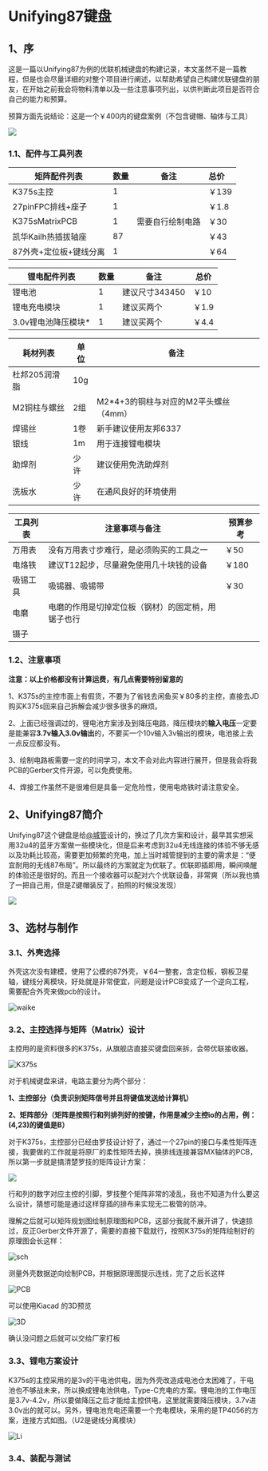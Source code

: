 # Unifying87键盘

## 1、序

这是一篇以Unifying87为例的优联机械键盘的构建记录，本文虽然不是一篇教程，但是也会尽量详细的对整个项目进行阐述，以帮助希望自己构建优联键盘的朋友，在开始之前我会将物料清单以及一些注意事项列出，以供判断此项目是否符合自己的能力和预算。

预算方面先说结论：这是一个￥400内的键盘案例（不包含键帽、轴体与工具）

![](https://i.imgur.com/0JSJ8QS.jpg)

### 1.1、配件与工具列表

| 矩阵配件列表           | 数量 | 备注             | 总价  |
| ---------------------- | ---- | ---------------- | :---- |
| K375s主控              | 1    |                  | ￥139 |
| 27pinFPC排线+座子      | 1    |                  | ￥1.8 |
| K375sMatrixPCB         | 1    | 需要自行绘制电路 | ￥30  |
| 凯华Kailh热插拔轴座    | 87   |                  | ￥43  |
| 87外壳+定位板+键线分离 | 1    |                  | ￥64  |



| 锂电配件列表        | 数量 | 备注           | 总价  |
| ------------------- | ---- | -------------- | ----- |
| 锂电池              | 1    | 建议尺寸343450 | ￥10  |
| 锂电充电模块        | 1    | 建议买两个     | ￥1.9 |
| 3.0v锂电池降压模块* | 1    | 建议买两个     | ￥4.4 |

[^]: *购买此模块的时候需要注意输入电压范围，锂电池是4.2v~3.7v



| 耗材列表      | 单位 | 备注                                  |
| ------------- | ---- | ------------------------------------- |
| 杜邦205润滑脂 | 10g  |                                       |
| M2铜柱与螺丝  | 2组  | M2*4+3的铜柱与对应的M2平头螺丝（4mm） |
| 焊锡丝        | 1卷  | 新手建议使用友邦6337                  |
| 银线          | 1m   | 用于连接锂电模块                      |
| 助焊剂        | 少许 | 建议使用免洗助焊剂                    |
| 洗板水        | 少许 | 在通风良好的环境使用                  |



| 工具列表 | 注意事项与备注                                     | 预算参考 |
| -------- | -------------------------------------------------- | -------- |
| 万用表   | 没有万用表寸步难行，是必须购买的工具之一           | ￥50     |
| 电烙铁   | 建议T12起步，尽量避免使用几十块钱的设备            | ￥180    |
| 吸锡工具 | 吸锡器、吸锡带                                     | ￥30     |
| 电磨     | 电磨的作用是切掉定位板（钢材）的固定梢，用锯子也行 |          |
| 镊子     |                                                    |          |



### 1.2、注意事项

**注意：以上价格都没有计算运费，有几点需要特别留意的**

1、K375s的主控市面上有假货，不要为了省钱去闲鱼买￥80多的主控，直接去JD购买K375s回来自己拆解会减少很多很多的麻烦。

2、上面已经强调过的，锂电池方案涉及到降压电路，降压模块的**输入电压**一定要是能兼容**3.7v输入3.0v输出**的，不要买一个10v输入3v输出的模块，电池接上去一点反应都没有。

3、绘制电路板需要一定的时间学习，本文不会对此内容进行展开，但是我会将我PCB的Gerber文件开源，可以免费使用。

4、焊接工作虽然不是很难但是具备一定危险性，使用电烙铁时请注意安全。



## 2、Unifying87简介

Unifying87这个键盘是给[@城管](https://space.bilibili.com/7333114/?spm_id_from=333.999.0.0)设计的，换过了几次方案和设计，最早其实想采用32u4的蓝牙方案做一些模块化，但是后来考虑到32u4无线连接的体验不够无感以及功耗比较高，需要更加频繁的充电，加上当时城管提到的主要的需求是：“便宜耐用的无线87布局”。所以最终的方案就定为优联了。优联即插即用，瞬间唤醒的体验还是很好的。而且一个接收器可以配对六个优联设备，非常爽（所以我也搞了一把自己用，但是Z键帽装反了，拍照的时候没发现）

![](https://i.imgur.com/f75S1wG.jpg)

## 3、选材与制作

### 3.1、外壳选择

外壳这次没有建模，使用了公模的87外壳，￥64一整套，含定位板，钢板卫星轴，键线分离模块，好处就是非常便宜，问题是设计PCB变成了一个逆向工程，需要配合外壳来做pcb的设计。

![waike](https://i.imgur.com/sd7XBcz.png)

### 3.2、主控选择与矩阵（Matrix）设计

主控用的是资料很多的K375s，从旗舰店直接买键盘回来拆，会带优联接收器。

![K375s](https://i.imgur.com/tbDBJ25.png)

对于机械键盘来讲，电路主要分为两个部分：

**1、主控部分（负责识别矩阵信号并且将键值发送给计算机）**

**2、矩阵部分（矩阵是按照行和列排列好的按键，作用是减少主控io的占用，例：(4,23)的键值是B）**

对于K375s，主控部分已经由罗技设计好了，通过一个27pin的接口与柔性矩阵连接，我要做的工作就是将原厂的柔性矩阵去掉，换排线连接兼容MX轴体的PCB，所以第一步就是搞清楚罗技的矩阵设计方案：

![](https://i.imgur.com/tdttp45.png)

行和列的数字对应主控的引脚，罗技整个矩阵非常的凌乱，我也不知道为什么要这么设计，猜想可能是通过这样穿插的排布来实现无二极管的防冲。

理解之后就可以矩阵规划图绘制原理图和PCB，这部分我就不展开讲了，快速掠过，反正Gerber文件开源了，需要的直接下载就行，按照K375s的矩阵绘制好的原理图会长这样：

![sch](https://i.imgur.com/k8Vt36F.png)

测量外壳数据逆向绘制PCB，并根据原理图提示连线，完了之后长这样

![PCB](https://i.imgur.com/zLh7J0M.png)

可以使用Kiacad 的3D预览

![3D](https://i.imgur.com/pvIGPdz.png)

确认没问题之后就可以交给厂家打板

### 3.3、锂电方案设计

K375s的主控采用的是3v的干电池供电，因为外壳改造成电池仓太困难了，干电池也不够战未来，所以换成锂电池供电，Type-C充电的方案。锂电池的工作电压是3.7v-4.2v，所以要做降压之后才能给主控供电，这里就需要降压模块，3.7v进3.0v出的就可以。另外，锂电池充电还需要一个充电模块，采用的是TP4056的方案，连接方式如图。（U2是键线分离模块）

![Li](https://i.imgur.com/LuuMA7N.png)





### 3.4、装配与测试

